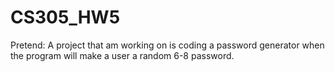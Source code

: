 # CS305_HW5
Pretend: A project that am working on is coding a password generator when the program will make a user a random 6-8 password.
